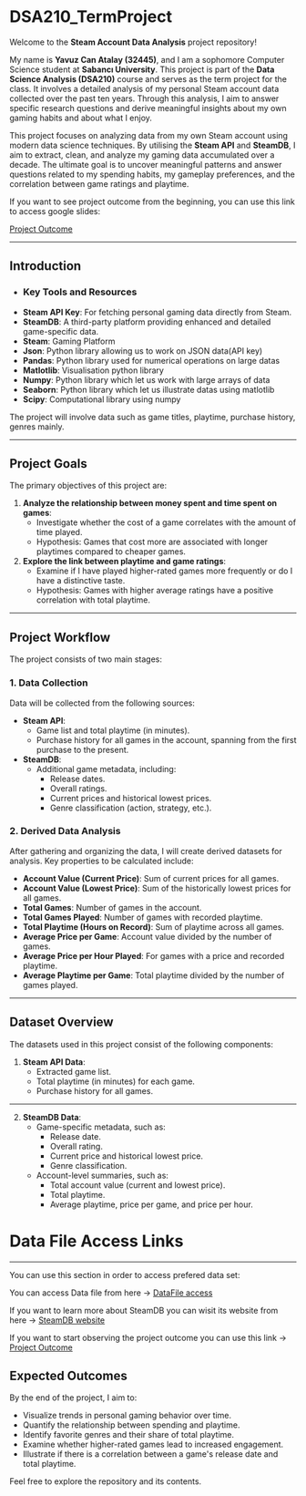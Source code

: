 # **DSA210_TermProject**

Welcome to the **Steam Account Data Analysis** project repository!

My name is **Yavuz Can Atalay (32445)**, and I am a sophomore Computer Science student at **Sabancı University**. This project is part of the **Data Science Analysis (DSA210)** course and serves as the term project for the class. It involves a detailed analysis of my personal Steam account data collected over the past ten years. Through this analysis, I aim to answer specific research questions and derive meaningful insights about my own gaming habits and about what I enjoy. 

This project focuses on analyzing data from my own Steam account using modern data science techniques. By utilising the **Steam API** and **SteamDB**, I aim to extract, clean, and analyze my gaming data accumulated over a decade. The ultimate goal is to uncover meaningful patterns and answer questions related to my spending habits, my gameplay preferences, and the correlation between game ratings and playtime. 

If you want to see project outcome from the beginning, you can use this link to access google slides:

[Project Outcome](https://docs.google.com/presentation/d/124_OZ_rQQY5kkzLNTs1DsN15obsqjgdjIRPxqr6b0q0/edit?usp=sharing)

---

## **Introduction**


- ### **Key Tools and Resources**
- **Steam API Key**: For fetching personal gaming data directly from Steam.
- **SteamDB**: A third-party platform providing enhanced and detailed game-specific data.
- **Steam**: Gaming Platform
- **Json**: Python library allowing us to work on JSON data(API key)
- **Pandas**: Python library used for numerical operations on large datas
- **Matlotlib**: Visualisation python library
- **Numpy**: Python library which let us work with large arrays of data
- **Seaborn**: Python library which let us illustrate datas using  matlotlib
- **Scipy**: Computational library using numpy 

The project will involve data such as game titles, playtime, purchase history, genres mainly.

---

## **Project Goals**

The primary objectives of this project are:

1. **Analyze the relationship between money spent and time spent on games**:
   - Investigate whether the cost of a game correlates with the amount of time played.
   - Hypothesis: Games that cost more are associated with longer playtimes compared to cheaper games.
2. **Explore the link between playtime and game ratings**:
   - Examine if I have played higher-rated games more frequently or do I have a distinctive taste.
   - Hypothesis: Games with higher average ratings have a positive correlation with total playtime.

---

## **Project Workflow**

The project consists of two main stages:

### **1. Data Collection**
Data will be collected from the following sources:
- **Steam API**:
  - Game list and total playtime (in minutes).
  - Purchase history for all games in the account, spanning from the first purchase to the present.
- **SteamDB**:
  - Additional game metadata, including:
    - Release dates.
    - Overall ratings.
    - Current prices and historical lowest prices.
    - Genre classification (action, strategy, etc.).

### **2. Derived Data Analysis**
After gathering and organizing the data, I will create derived datasets for analysis. Key properties to be calculated include:
- **Account Value (Current Price)**: Sum of current prices for all games.
- **Account Value (Lowest Price)**: Sum of the historically lowest prices for all games.
- **Total Games**: Number of games in the account.
- **Total Games Played**: Number of games with recorded playtime.
- **Total Playtime (Hours on Record)**: Sum of playtime across all games.
- **Average Price per Game**: Account value divided by the number of games.
- **Average Price per Hour Played**: For games with a price and recorded playtime.
- **Average Playtime per Game**: Total playtime divided by the number of games played.

---

## **Dataset Overview**

The datasets used in this project consist of the following components:

1. **Steam API Data**:
   - Extracted game list.
   - Total playtime (in minutes) for each game.
   - Purchase history for all games.

---
   
2. **SteamDB Data**:
   - Game-specific metadata, such as:
     - Release date.
     - Overall rating.
     - Current price and historical lowest price.
     - Genre classification.
   - Account-level summaries, such as:
     - Total account value (current and lowest price).
     - Total playtime.
     - Average playtime, price per game, and price per hour.
       


# **Data File Access Links**
---
You can use this section in order to access prefered data set:

You can access Data file from here -> 
[DataFile access](https://github.com/YavuzCanAtalay/DSA210_TermProject/blob/main/DataFile/AllSteamDatas.md)


If you want to learn more about SteamDB you can wisit its website from here -> 
[SteamDB website](https://steamdb.info/#:~:text=Database%20of%20everything%20on%20Steam,about%20SteamDB%2C%20join%20our%20Discord.)

If you want to start observing the project outcome you can use this link ->
[Project Outcome](https://github.com/YavuzCanAtalay/DSA210_TermProject/blob/main/ProjectOutcome.ipynb)








## **Expected Outcomes**

By the end of the project, I aim to:
- Visualize trends in personal gaming behavior over time.
- Quantify the relationship between spending and playtime.
- Identify favorite genres and their share of total playtime.
- Examine whether higher-rated games lead to increased engagement.
- Illustrate if there is a correlation between a game's release date and total playtime.


Feel free to explore the repository and its contents.
